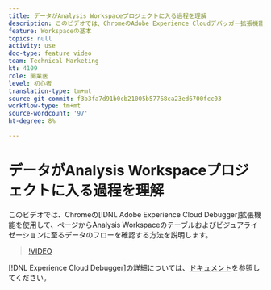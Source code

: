 ```yaml
---
title: データがAnalysis Workspaceプロジェクトに入る過程を理解
description: このビデオでは、ChromeのAdobe Experience Cloudデバッガー拡張機能を使用して、ページからAnalysis Workspaceのテーブルおよびビジュアライゼーションに至るデータのフローを確認する方法を説明します。
feature: Workspaceの基本
topics: null
activity: use
doc-type: feature video
team: Technical Marketing
kt: 4109
role: 開業医
level: 初心者
translation-type: tm+mt
source-git-commit: f3b3fa7d91b0cb21005b57768ca23ed6700fcc03
workflow-type: tm+mt
source-wordcount: '97'
ht-degree: 8%

---
```



# データがAnalysis Workspaceプロジェクトに入る過程を理解

このビデオでは、Chromeの[!DNL Adobe Experience Cloud Debugger]拡張機能を使用して、ページからAnalysis Workspaceのテーブルおよびビジュアライゼーションに至るデータのフローを確認する方法を説明します。

>[!VIDEO](https://video.tv.adobe.com/v/31072/?quality=12)

[!DNL Experience Cloud Debugger]の詳細については、[ドキュメント](https://experienceleague.adobe.com/docs/debugger/using/experience-cloud-debugger.html?lang=ja-JP)を参照してください。
